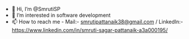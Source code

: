 - 👋 Hi, I’m @SmrutiSP
- 👀 I’m interested in software development
- 📫 How to reach me - Mail:- smrutipattanaik38@gmail.com / LinkedIn:- https://www.linkedin.com/in/smruti-sagar-pattanaik-a3a000195/

<!---
SmrutiSP/SmrutiSP is a ✨ special ✨ repository because its `README.md` (this file) appears on your GitHub profile.
You can click the Preview link to take a look at your changes.
--->
